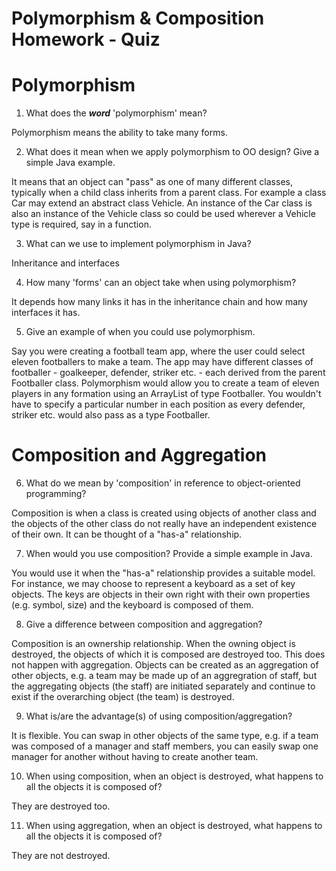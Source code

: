 # Polymorphism & Composition Homework - Quiz

# Polymorphism

1. What does the **_word_** 'polymorphism' mean?

Polymorphism means the ability to take many forms.

2. What does it mean when we apply polymorphism to OO design? Give a simple Java example.

It means that an object can "pass" as one of many different classes, typically when a child class inherits from a parent class. For example a class Car may extend an abstract class Vehicle. An instance of the Car class is also an instance of the Vehicle class so could be used wherever a Vehicle type is required, say in a function.

3. What can we use to implement polymorphism in Java?

Inheritance and interfaces

4. How many 'forms' can an object take when using polymorphism?

It depends how many links it has in the inheritance chain and how many interfaces it has.

5. Give an example of when you could use polymorphism.

Say you were creating a football team app, where the user could select eleven footballers to make a team.
The app may have different classes of footballer - goalkeeper, defender, striker etc. - each derived from the parent Footballer class. Polymorphism would allow you to create a team of eleven players in any formation using an ArrayList of type Footballer. You wouldn't have to specify a particular number in each position as every defender, striker etc. would also pass as a type Footballer.

# Composition and Aggregation

6. What do we mean by 'composition' in reference to object-oriented programming?

Composition is when a class is created using objects of another class and the objects of the other class do not really have an independent existence of their own. It can be thought of a "has-a" relationship.

7. When would you use composition? Provide a simple example in Java.

You would use it when the "has-a" relationship provides a suitable model. For instance, we may choose to represent a keyboard as a set of key objects. The keys are objects in their own right with their own properties (e.g. symbol, size) and the keyboard is composed of them.

8. Give a difference between composition and aggregation?

Composition is an ownership relationship. When the owning object is destroyed, the objects of which it is composed are destroyed too. This does not happen with aggregation. Objects can be created as an aggregation of other objects, e.g. a team may be made up of an aggregration of staff, but the aggregating objects (the staff) are initiated separately and continue to exist if the overarching object (the team) is destroyed.

9. What is/are the advantage(s) of using composition/aggregation?

It is flexible. You can swap in other objects of the same type, e.g. if a team was composed of a manager and staff members, you can easily swap one manager for another without having to create another team.

10. When using composition, when an object is destroyed, what happens to all the objects it is composed of?

They are destroyed too.

11. When using aggregation, when an object is destroyed, what happens to all the objects it is composed of?

They are not destroyed.

